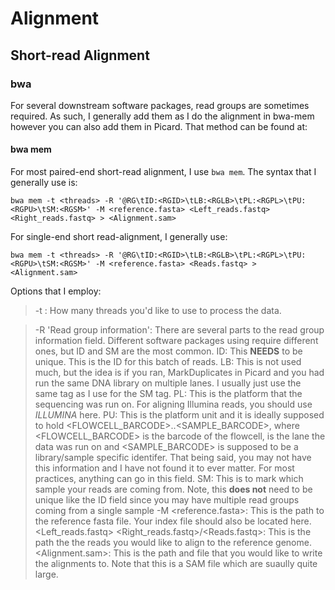 # Alignment

## Short-read Alignment

### bwa

For several downstream software packages, read groups are sometimes required. As such, I generally add them as I do the alignment in bwa-mem however you can also add them in Picard. That method can be found at:

#### bwa mem

For most paired-end short-read alignment, I use `bwa mem`. The syntax that I generally use is:

`bwa mem -t <threads> -R '@RG\tID:<RGID>\tLB:<RGLB>\tPL:<RGPL>\tPU:<RGPU>\tSM:<RGSM>' -M <reference.fasta> <Left_reads.fastq> <Right_reads.fastq> > <Alignment.sam>`

For single-end short read-alignment, I generally use:

`bwa mem -t <threads> -R '@RG\tID:<RGID>\tLB:<RGLB>\tPL:<RGPL>\tPU:<RGPU>\tSM:<RGSM>' -M <reference.fasta> <Reads.fastq> > <Alignment.sam>`

Options that I employ:

>-t <threads>: How many threads you'd like to use to process the data.
  
>-R 'Read group information': There are several parts to the read group information field. Different software packages using require different ones, but ID and SM are the most common.
>  ID: This **NEEDS** to be unique. This is the ID for this batch of reads.
>  LB: This is not used much, but the idea is if you ran, MarkDuplicates in Picard and you had run the same DNA library on multiple lanes. I usually just use the same tag as I use for the SM tag.
>  PL: This is the platform that the sequencing was run on. For aligning Illumina reads, you should use *ILLUMINA* here.
>  PU: This is the platform unit and it is ideally supposed to hold <FLOWCELL_BARCODE>.<LANE>.<SAMPLE_BARCODE>, where <FLOWCELL_BARCODE> is the barcode of the flowcell, <LANE> is the lane the data was run on and <SAMPLE_BARCODE> is supposed to be a library/sample specific identifer. That being said, you may not have this information and I have not found it to ever matter. For most practices, anything can go in this field.
>  SM: This is to mark which sample your reads are coming from. Note, this **does not** need to be unique like the ID field since you may have multiple read groups coming from a single sample
>-M <reference.fasta>: This is the path to the reference fasta file. Your index file should also be located here.
><Left_reads.fastq> <Right_reads.fastq>/<Reads.fastq>: This is the path the the reads you would like to align to the reference genome.
><Alignment.sam>: This is the path and file that you would like to write the alignments to. Note that this is a SAM file which are suaully quite large.
